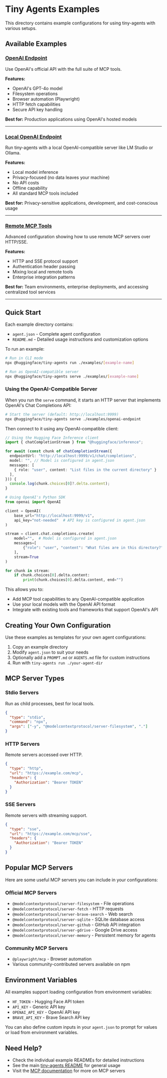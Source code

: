 # Tiny Agents Examples

This directory contains example configurations for using tiny-agents with various setups.

## Available Examples

### [OpenAI Endpoint](./openai-endpoint)

Use OpenAI's official API with the full suite of MCP tools.

**Features:**
- OpenAI's GPT-4o model
- Filesystem operations
- Browser automation (Playwright)
- HTTP fetch capabilities
- Secure API key handling

**Best for:** Production applications using OpenAI's hosted models

---

### [Local OpenAI Endpoint](./local-openai-endpoint)

Run tiny-agents with a local OpenAI-compatible server like LM Studio or Ollama.

**Features:**
- Local model inference
- Privacy-focused (no data leaves your machine)
- No API costs
- Offline capability
- All standard MCP tools included

**Best for:** Privacy-sensitive applications, development, and cost-conscious usage

---

### [Remote MCP Tools](./remote-mcp-tools)

Advanced configuration showing how to use remote MCP servers over HTTP/SSE.

**Features:**
- HTTP and SSE protocol support
- Authentication header passing
- Mixing local and remote tools
- Enterprise integration patterns

**Best for:** Team environments, enterprise deployments, and accessing centralized tool services

---

## Quick Start

Each example directory contains:
- `agent.json` - Complete agent configuration
- `README.md` - Detailed usage instructions and customization options

To run an example:

```bash
# Run in CLI mode
npx @huggingface/tiny-agents run ./examples/[example-name]

# Run as OpenAI-compatible server
npx @huggingface/tiny-agents serve ./examples/[example-name]
```

### Using the OpenAI-Compatible Server

When you run the `serve` command, it starts an HTTP server that implements OpenAI's Chat Completions API:

```bash
# Start the server (default: http://localhost:9999)
npx @huggingface/tiny-agents serve ./examples/openai-endpoint
```

Then connect to it using any OpenAI-compatible client:

```typescript
// Using the Hugging Face Inference client
import { chatCompletionStream } from "@huggingface/inference";

for await (const chunk of chatCompletionStream({
  endpointUrl: "http://localhost:9999/v1/chat/completions",
  model: "", // Model is configured in agent.json
  messages: [
    { role: "user", content: "List files in the current directory" }
  ],
})) {
  console.log(chunk.choices[0]?.delta.content);
}
```

```python
# Using OpenAI's Python SDK
from openai import OpenAI

client = OpenAI(
    base_url="http://localhost:9999/v1",
    api_key="not-needed"  # API key is configured in agent.json
)

stream = client.chat.completions.create(
    model="",  # Model is configured in agent.json
    messages=[
        {"role": "user", "content": "What files are in this directory?"}
    ],
    stream=True
)

for chunk in stream:
    if chunk.choices[0].delta.content:
        print(chunk.choices[0].delta.content, end="")
```

This allows you to:
- Add MCP tool capabilities to any OpenAI-compatible application
- Use your local models with the OpenAI API format
- Integrate with existing tools and frameworks that support OpenAI's API

## Creating Your Own Configuration

Use these examples as templates for your own agent configurations:

1. Copy an example directory
2. Modify `agent.json` to suit your needs
3. Optionally add a `PROMPT.md` or `AGENTS.md` file for custom instructions
4. Run with `tiny-agents run ./your-agent-dir`

## MCP Server Types

### Stdio Servers
Run as child processes, best for local tools.

```json
{
  "type": "stdio",
  "command": "npx",
  "args": ["-y", "@modelcontextprotocol/server-filesystem", "."]
}
```

### HTTP Servers
Remote servers accessed over HTTP.

```json
{
  "type": "http",
  "url": "https://example.com/mcp",
  "headers": {
    "Authorization": "Bearer TOKEN"
  }
}
```

### SSE Servers
Remote servers with streaming support.

```json
{
  "type": "sse",
  "url": "https://example.com/mcp/sse",
  "headers": {
    "Authorization": "Bearer TOKEN"
  }
}
```

## Popular MCP Servers

Here are some useful MCP servers you can include in your configurations:

### Official MCP Servers

- `@modelcontextprotocol/server-filesystem` - File operations
- `@modelcontextprotocol/server-fetch` - HTTP requests
- `@modelcontextprotocol/server-brave-search` - Web search
- `@modelcontextprotocol/server-sqlite` - SQLite database access
- `@modelcontextprotocol/server-github` - GitHub API integration
- `@modelcontextprotocol/server-gdrive` - Google Drive access
- `@modelcontextprotocol/server-memory` - Persistent memory for agents

### Community MCP Servers

- `@playwright/mcp` - Browser automation
- Various community-contributed servers available on npm

## Environment Variables

All examples support loading configuration from environment variables:

- `HF_TOKEN` - Hugging Face API token
- `API_KEY` - Generic API key
- `OPENAI_API_KEY` - OpenAI API key
- `BRAVE_API_KEY` - Brave Search API key

You can also define custom inputs in your `agent.json` to prompt for values or load from environment variables.

## Need Help?

- Check the individual example READMEs for detailed instructions
- See the main [tiny-agents README](../README.md) for general usage
- Visit the [MCP documentation](https://modelcontextprotocol.io/) for more on MCP servers
